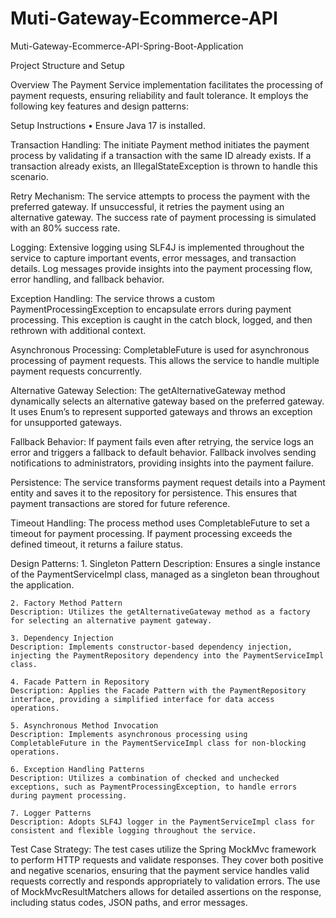 # Muti-Gateway-Ecommerce-API
Muti-Gateway-Ecommerce-API-Spring-Boot-Application

Project Structure and Setup

Overview
The Payment Service implementation facilitates the processing of payment requests, ensuring reliability and fault tolerance. It employs the following key features and design patterns:

Setup Instructions
•	Ensure Java 17 is installed.

Transaction Handling:
The initiate Payment method initiates the payment process by validating if a transaction with the same ID already exists.
If a transaction already exists, an IllegalStateException is thrown to handle this scenario.

Retry Mechanism:
The service attempts to process the payment with the preferred gateway.
If unsuccessful, it retries the payment using an alternative gateway.
The success rate of payment processing is simulated with an 80% success rate.

Logging:
Extensive logging using SLF4J is implemented throughout the service to capture important events, error messages, and transaction details.
Log messages provide insights into the payment processing flow, error handling, and fallback behavior.

Exception Handling:
The service throws a custom PaymentProcessingException to encapsulate errors during payment processing.
This exception is caught in the catch block, logged, and then rethrown with additional context.

Asynchronous Processing:
CompletableFuture is used for asynchronous processing of payment requests.
This allows the service to handle multiple payment requests concurrently.

Alternative Gateway Selection:
The getAlternativeGateway method dynamically selects an alternative gateway based on the preferred gateway.
It uses Enum’s to represent supported gateways and throws an exception for unsupported gateways.

Fallback Behavior:
If payment fails even after retrying, the service logs an error and triggers a fallback to default behavior.
Fallback involves sending notifications to administrators, providing insights into the payment failure.

Persistence:
The service transforms payment request details into a Payment entity and saves it to the repository for persistence.
This ensures that payment transactions are stored for future reference.

Timeout Handling:
The process method uses CompletableFuture to set a timeout for payment processing.
If payment processing exceeds the defined timeout, it returns a failure status.


Design Patterns:
    1. Singleton Pattern
    Description: Ensures a single instance of the PaymentServiceImpl class, managed as a singleton bean throughout the application.

    2. Factory Method Pattern
    Description: Utilizes the getAlternativeGateway method as a factory for selecting an alternative payment gateway.

    3. Dependency Injection
    Description: Implements constructor-based dependency injection, injecting the PaymentRepository dependency into the PaymentServiceImpl class.

    4. Facade Pattern in Repository
    Description: Applies the Facade Pattern with the PaymentRepository interface, providing a simplified interface for data access operations.

    5. Asynchronous Method Invocation
    Description: Implements asynchronous processing using CompletableFuture in the PaymentServiceImpl class for non-blocking operations.

    6. Exception Handling Patterns
    Description: Utilizes a combination of checked and unchecked exceptions, such as PaymentProcessingException, to handle errors during payment processing.

    7. Logger Patterns
    Description: Adopts SLF4J logger in the PaymentServiceImpl class for consistent and flexible logging throughout the service.


Test Case Strategy:
The test cases utilize the Spring MockMvc framework to perform HTTP requests and validate responses. They cover both positive and negative scenarios, ensuring that the payment service handles valid requests correctly and responds appropriately to validation errors. The use of MockMvcResultMatchers allows for detailed assertions on the response, including status codes, JSON paths, and error messages.
